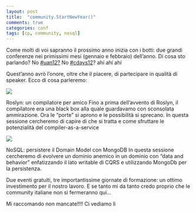 ```yaml
---
layout: post
title:  "community.StartNewYear()"
comments: true
categories: conf
tags: [cp, community, nosql]
---
```



Come molti di voi sapranno il prossimo anno inizia con i botti: due grandi conferenze nei primissimi mesi (gennaio e febbraio) dell&#8217;anno. Di cosa sto parlando?
No [#uan12?](http://ugialt.net/) No [#cdays12](http://www.communitydays.it/events/communitydays-2012/)? ahí ahí ahí

Quest&#8217;anno avrò l&#8217;onore, oltre che il piacere, di partecipare in qualità di speaker. Ecco di cosa parleremo:

![](http://melkio.codiceplastico.com/images/uploads/2011/12/ugialtnet-300x88.png)

Roslyn: un compilatore per amico
Fino a prima dell&#8217;avvento di Roslyn, il compilatore era una black box alla quale guardavamo con sconsolata ammirazione. Ora le &#8220;porte&#8221; si aprono e le possibilità si sprecano. In questa sessione cercheremo di capire di che si tratta e come sfruttare le potenzialità del compiler-as-a-service

![](http://melkio.codiceplastico.com/images/uploads/2011/12/communitydays-300x81.png)

NoSQL: persistere il Domain Model con MongoDB
In questa sessione cercheremo di evolvere un dominio anemico in un dominio con &#8220;data and behavior&#8221; enfatizzando il lato writable di CQRS e utilizzando MongoDb per la persistenza.

Due eventi gratuiti, tre importantissime giornate di formazione: un ottimo investimento per il nostro lavoro. E se tanto mi da tanto credo proprio che le community italiane non si fermeranno qui&#8230;

Mi raccomando non mancate!!!!
Ci vediamo lì

